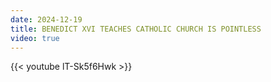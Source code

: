 ```yaml
---
date: 2024-12-19
title: BENEDICT XVI TEACHES CATHOLIC CHURCH IS POINTLESS
video: true
---
```



{{< youtube lT-Sk5f6Hwk >}}
